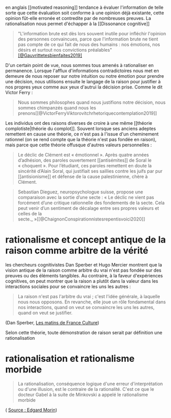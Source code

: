 en anglais [[motivated reasoning]]
tendance à évaluer l'information de telle sorte que cette évaluation soit conforme à une opinion déjà existante, cette opinion fût-elle erronée et contredite par de nombreuses preuves. 
La rationalisation nous permet d'échapper à la [[Dissonance cognitive]]

>"L'information brute est dès lors souvent inutile pour infléchir l'opinion des personnes convaincues, parce que l'information brute ne tient pas compte de ce qui fait de nous des humains : nos émotions, nos désirs et surtout nos convictions préalables"[[@Gauvrittetesbienfaites2019]](p115)

D'un certain point de vue, nous sommes tous amenés à rationaliser en permanence. 
Lorsque l'afflux d'informations contradictoires nous met en demeure de nous reposer sur notre intuition ou notre émotion pour prendre une décision, nous utilisons ensuite le langage de la raison pour justifier à nos propres yeux comme aux yeux d'autrui la décision prise. Comme le dit Victor Ferry : 

> Nous sommes philosophes quand nous justifions notre décision, nous sommes chimpanzés quand nous les prenons[[@VictorFerryViktorovitchrhetoriquecontemplation2019]]


Les individus ont des raisons diverses de croire à une même [[théorie complotiste|théorie du complot]]. Souvent lorsque ses anciens adeptes remettent en cause une théorie, ce n'est pas à l'issue d'un cheminement rationnel (on se rend compte que la théorie n'est pas fondée en raison), mais parce que cette théorie offusque d'autres valeurs personnelles : 

>Le déclic de Clément est « émotionnel ». Après quatre années d’adhésion, des paroles ouvertement [[antisémites]] de Soral le « choquent ». Pour l’étudiant, ces paroles remettent en doute la sincérité d’Alain Soral, qui justifiait ses saillies contre les juifs par pur [[antisionisme]] et défense de la cause palestinienne, chère à Clément.

>Sebastian Dieguez, neuropsychologue suisse, propose une comparaison avec la sortie d’une secte : « Le déclic ne vient pas forcément d’une critique rationnelle des fondements de la secte. Cela peut venir d’un sentiment de décalage entre ses propres valeurs et celles de la secte._ »[[@ChaignonConspirationnistesrepentisvoici2020]]

# rationalisme et concept antique de la raison comme arbitre de la vérité

les chercheurs cognitivistes Dan Sperber et Hugo Mercier montrent que la vision antique de la raison comme arbitre du vrai n'est pas fondée sur des preuves ou des éléments tangibles. Au contraire, à la faveur d'expériences cognitives, on peut montrer que la raison a plutôt dans la valeur dans les interactions sociales pour se convaincre les uns les autres : 

> La raison n'est pas l'arbitre du vrai ; c'est l'idée générale, à laquelle nous nous opposons. En revanche, elle joue un rôle fondamental dans nos interactions, quand on veut se convaincre les uns les autres, quand on veut se justifier. 

(Dan Sperber, [Les matins de France Culture](https://www.franceculture.fr/emissions/l-invite-e-des-matins/de-la-science-a-la-politique-quand-le-debat-perd-la-raison-avec-dan-sperber-et-hugo-mercier))

Selon cette théorie, toute démonstration de raison serait par définition une rationalisation


# rationalisation et rationalisme morbide

>La rationalisation, conséquence logique d'une erreur d'interprétation ou d'une illusion, est le contraire de la rationalité. C'est ce que le docteur Gabel à la suite de Minkovski a appelé le rationalisme morbide

( [Source : Edgard Morin](https://twitter.com/edgarmorinparis/status/1435525877618683905)) 




